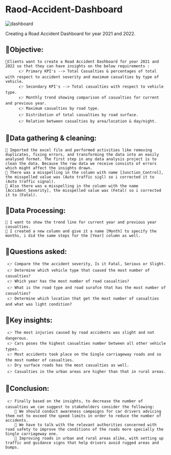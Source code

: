 # Raod-Accident-Dashboard
![dashboard](https://github.com/Mahmoud123Atef/Raod-Accident-Dashboard/assets/108003960/d2f7faed-95dd-4cdd-a274-15b86ae0756c.png)

Creating a Road Accident Dashboard for year 2021 and 2022.

## 🎯Objective:
	🌟Clients want to create a Road Accident Dashboard for year 2021 and 2022 so that they can have insights on the below requirements :
	      👉 Primary KPI's --> Total Casualties & percentages of total with respect to accident severity and maximum casualties by type of vehicle.
	      👉 Secondary KPI's --> Total casualties with respect to vehicle type.
	      👉 Monthly trend showing comparison of casualties for current and previous year.
	      👉 Maximum casualties by road type.
	      👉 Distribution of total casualties by road surface.
	      👉 Relation between casualties by area/location & day/night.
	
## 🎯Data gathering & cleaning:
	🌟 Imported the excel file and performed activities like removing duplicates, fixing errors, and transforming the data into an easily analysed format. The first step in any data analysis project is to clean the data. Because the raw data we receive consists of errors which might affect the insights drawn.
	🌟 There was a misspelling in the column with name [Junction_Control], the misspelled value was (Auto traffic sigl) so i corrected it to (Auto traffic signal).
	🌟 Also there was a misspelling in the column with the name [Accident_Severity], the misspelled value was (Fetal) so i corrected it to (Fatal).

## 🎯Data Processing:
	🌟 I want to show the trend line for current year and previous year casualties.
	🌟 I created a new column and give it a name [Month] to specify the months, i did the same steps for the [Year] column as well.

## 🎯Questions asked:
     👉 Compare the the accident severity, Is it Fatal, Serious or Slight.
     👉 Determine which vehicle type that cuased the most number of casualties?
     👉 Which year has the most number of road casualties?
     👉 What is the road type and road surafce that has the most number of casualties?
     👉 Determine which location that get the most number of casualties and what was light condition?

## 🎯Key insights:
     👉 The most injuries caused by road accidents was slight and not dangerous.
     👉 Cars poses the highest casualties number between all other vehicle types.
     👉 Most accidents took place on the Single carriageway roads and so the most number of casualties.
     👉 Dry surface roads has the most casualties as well.
     👉 Casualties in the urban areas are higher than that in rural areas.

## 🎯Conclusion:
     👉 Finally based on the insights, to decrease the number of casualties we can suggest to stakeholders consider the following:
        💊 We should conduct awareness campaigns for car drivers advicing them not to exceed the speed limits in order to reduce the number of accidents.
        💊 We have to talk with the relevant authorities concerned with road safety to improve the conditions of the roads more specially the Single carriageway one.
        💊 Improving roads in urban and rural areas alike, with setting up traffic and guidance signs that help drivers avoid rugged areas and bumps.
